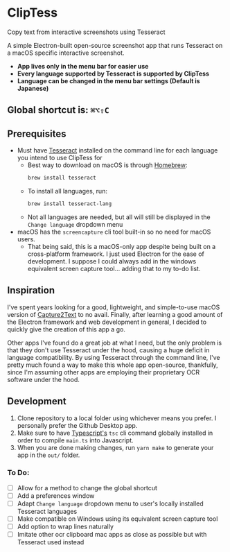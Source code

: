 # ClipTess
Copy text from interactive screenshots using Tesseract

A simple Electron-built open-source screenshot app that runs Tesseract on a macOS specific interactive screenshot.

- **App lives only in the menu bar for easier use**
- **Every language supported by Tesseract is supported by ClipTess**
- **Language can be changed in the menu bar settings (Default is Japanese)**

## Global shortcut is: **`⌘⌥⇧C`**

## Prerequisites
- Must have [Tesseract](https://tesseract-ocr.github.io/tessdoc/Installation.html#macos) installed on the command line for each language you intend to use ClipTess for
  - Best way to download on macOS is through [Homebrew](https://brew.sh/):
    ```bash
    brew install tesseract
    ```
  - To install all languages, run:
    ```bash
    brew install tesseract-lang 
    ```
  - Not all languages are needed, but all will still be displayed in the `Change language` dropdown menu
- macOS has the `screencapture` cli tool built-in so no need for macOS users.
  - That being said, this is a macOS-only app despite being built on a cross-platform framework. I just used Electron for the ease of development. I suppose I could always add in the windows equivalent screen capture tool... adding that to my to-do list.

## Inspiration
I've spent years looking for a good, lightweight, and simple-to-use macOS version of [Capture2Text](http://capture2text.sourceforge.net/) to no avail.
Finally, after learning a good amount of the Electron framework and web development in general, I decided to quickly give the creation of this app a go.

Other apps I've found do a great job at what I need, but the only problem is that they don't use Tesseract under the hood, causing a huge deficit in language compatibility.
By using Tesseract through the command line, I've pretty much found a way to make this whole app open-source, thankfully, since I'm assuming other apps are employing their proprietary OCR software under the hood.

## Development
1. Clone repository to a local folder using whichever means you prefer. I personally prefer the Github Desktop app.
2. Make sure to have [Typescript's](https://www.typescriptlang.org/download) `tsc` cli command globally installed in order to compile `main.ts` into Javascript.
3. When you are done making changes, run `yarn make` to generate your app in the `out/` folder.

### To Do:
- [ ] Allow for a method to change the global shortcut
- [ ] Add a preferences window
- [ ] Adapt `Change language` dropdown menu to user's locally installed Tesseract languages
- [ ] Make compatible on Windows using its equivalent screen capture tool
- [ ] Add option to wrap lines naturally
- [ ] Imitate other ocr clipboard mac apps as close as possible but with Tesseract used instead

